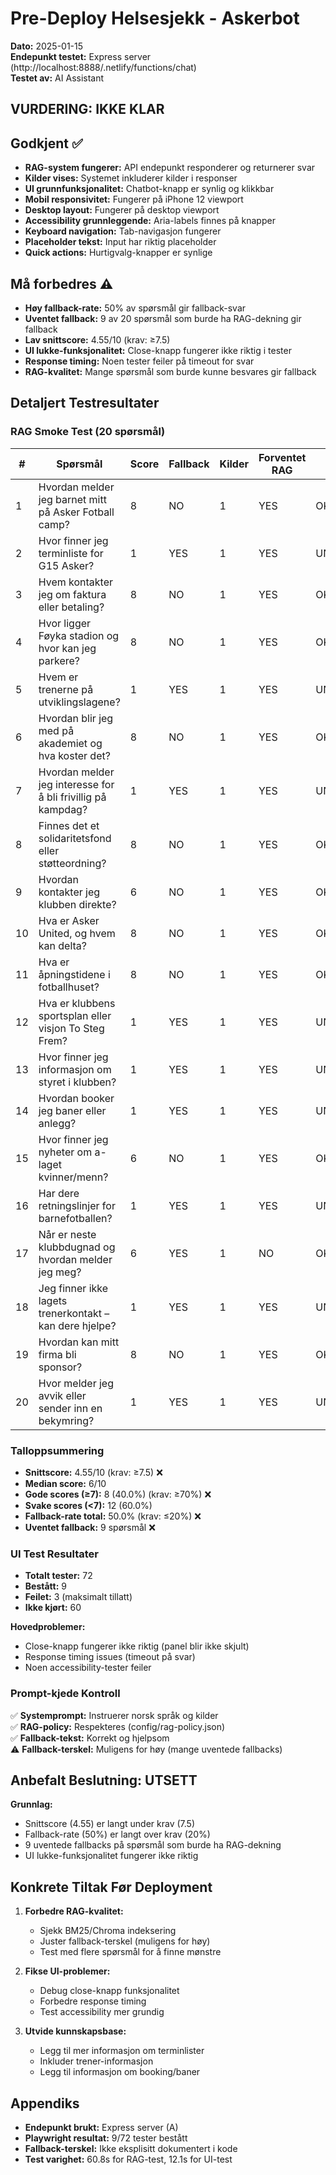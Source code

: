 # Pre-Deploy Helsesjekk - Askerbot

**Dato:** 2025-01-15  
**Endepunkt testet:** Express server (http://localhost:8888/.netlify/functions/chat)  
**Testet av:** AI Assistant

## VURDERING: IKKE KLAR

## Godkjent ✅

- **RAG-system fungerer:** API endepunkt responderer og returnerer svar
- **Kilder vises:** Systemet inkluderer kilder i responser
- **UI grunnfunksjonalitet:** Chatbot-knapp er synlig og klikkbar
- **Mobil responsivitet:** Fungerer på iPhone 12 viewport
- **Desktop layout:** Fungerer på desktop viewport
- **Accessibility grunnleggende:** Aria-labels finnes på knapper
- **Keyboard navigation:** Tab-navigasjon fungerer
- **Placeholder tekst:** Input har riktig placeholder
- **Quick actions:** Hurtigvalg-knapper er synlige

## Må forbedres ⚠️

- **Høy fallback-rate:** 50% av spørsmål gir fallback-svar
- **Uventet fallback:** 9 av 20 spørsmål som burde ha RAG-dekning gir fallback
- **Lav snittscore:** 4.55/10 (krav: ≥7.5)
- **UI lukke-funksjonalitet:** Close-knapp fungerer ikke riktig i tester
- **Response timing:** Noen tester feiler på timeout for svar
- **RAG-kvalitet:** Mange spørsmål som burde kunne besvares gir fallback

## Detaljert Testresultater

### RAG Smoke Test (20 spørsmål)

| # | Spørsmål | Score | Fallback | Kilder | Forventet RAG | Notat |
|---|----------|-------|----------|--------|---------------|-------|
| 1 | Hvordan melder jeg barnet mitt på Asker Fotball camp? | 8 | NO | 1 | YES | OK |
| 2 | Hvor finner jeg terminliste for G15 Asker? | 1 | YES | 1 | YES | UNEXPECTED |
| 3 | Hvem kontakter jeg om faktura eller betaling? | 8 | NO | 1 | YES | OK |
| 4 | Hvor ligger Føyka stadion og hvor kan jeg parkere? | 8 | NO | 1 | YES | OK |
| 5 | Hvem er trenerne på utviklingslagene? | 1 | YES | 1 | YES | UNEXPECTED |
| 6 | Hvordan blir jeg med på akademiet og hva koster det? | 8 | NO | 1 | YES | OK |
| 7 | Hvordan melder jeg interesse for å bli frivillig på kampdag? | 1 | YES | 1 | YES | UNEXPECTED |
| 8 | Finnes det et solidaritetsfond eller støtteordning? | 8 | NO | 1 | YES | OK |
| 9 | Hvordan kontakter jeg klubben direkte? | 6 | NO | 1 | YES | OK |
| 10 | Hva er Asker United, og hvem kan delta? | 8 | NO | 1 | YES | OK |
| 11 | Hva er åpningstidene i fotballhuset? | 8 | NO | 1 | YES | OK |
| 12 | Hva er klubbens sportsplan eller visjon To Steg Frem? | 1 | YES | 1 | YES | UNEXPECTED |
| 13 | Hvor finner jeg informasjon om styret i klubben? | 1 | YES | 1 | YES | UNEXPECTED |
| 14 | Hvordan booker jeg baner eller anlegg? | 1 | YES | 1 | YES | UNEXPECTED |
| 15 | Hvor finner jeg nyheter om a-laget kvinner/menn? | 6 | NO | 1 | YES | OK |
| 16 | Har dere retningslinjer for barnefotballen? | 1 | YES | 1 | YES | UNEXPECTED |
| 17 | Når er neste klubbdugnad og hvordan melder jeg meg? | 6 | YES | 1 | NO | OK |
| 18 | Jeg finner ikke lagets trenerkontakt – kan dere hjelpe? | 1 | YES | 1 | YES | UNEXPECTED |
| 19 | Hvordan kan mitt firma bli sponsor? | 8 | NO | 1 | YES | OK |
| 20 | Hvor melder jeg avvik eller sender inn en bekymring? | 1 | YES | 1 | YES | UNEXPECTED |

### Talloppsummering

- **Snittscore:** 4.55/10 (krav: ≥7.5) ❌
- **Median score:** 6/10
- **Gode scores (≥7):** 8 (40.0%) (krav: ≥70%) ❌
- **Svake scores (<7):** 12 (60.0%)
- **Fallback-rate total:** 50.0% (krav: ≤20%) ❌
- **Uventet fallback:** 9 spørsmål ❌

### UI Test Resultater

- **Totalt tester:** 72
- **Bestått:** 9
- **Feilet:** 3 (maksimalt tillatt)
- **Ikke kjørt:** 60

**Hovedproblemer:**
- Close-knapp fungerer ikke riktig (panel blir ikke skjult)
- Response timing issues (timeout på svar)
- Noen accessibility-tester feiler

### Prompt-kjede Kontroll

✅ **Systemprompt:** Instruerer norsk språk og kilder  
✅ **RAG-policy:** Respekteres (config/rag-policy.json)  
✅ **Fallback-tekst:** Korrekt og hjelpsom  
⚠️ **Fallback-terskel:** Muligens for høy (mange uventede fallbacks)

## Anbefalt Beslutning: UTSETT

**Grunnlag:**
- Snittscore (4.55) er langt under krav (7.5)
- Fallback-rate (50%) er langt over krav (20%)
- 9 uventede fallbacks på spørsmål som burde ha RAG-dekning
- UI lukke-funksjonalitet fungerer ikke riktig

## Konkrete Tiltak Før Deployment

1. **Forbedre RAG-kvalitet:**
   - Sjekk BM25/Chroma indeksering
   - Juster fallback-terskel (muligens for høy)
   - Test med flere spørsmål for å finne mønstre

2. **Fikse UI-problemer:**
   - Debug close-knapp funksjonalitet
   - Forbedre response timing
   - Test accessibility mer grundig

3. **Utvide kunnskapsbase:**
   - Legg til mer informasjon om terminlister
   - Inkluder trener-informasjon
   - Legg til informasjon om booking/baner

## Appendiks

- **Endepunkt brukt:** Express server (A)
- **Playwright resultat:** 9/72 tester bestått
- **Fallback-terskel:** Ikke eksplisitt dokumentert i kode
- **Test varighet:** 60.8s for RAG-test, 12.1s for UI-test
